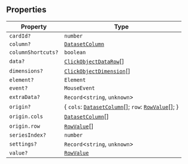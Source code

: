 ## Properties

| Property | Type |
| ------ | ------ |
| <a id="cardid"></a> `cardId?` | `number` |
| <a id="column"></a> `column?` | [`DatasetColumn`](DatasetColumn.md) |
| <a id="columnshortcuts"></a> `columnShortcuts?` | `boolean` |
| <a id="data"></a> `data?` | [`ClickObjectDataRow`](ClickObjectDataRow.md)[] |
| <a id="dimensions"></a> `dimensions?` | [`ClickObjectDimension`](ClickObjectDimension.md)[] |
| <a id="element"></a> `element?` | `Element` |
| <a id="event"></a> `event?` | `MouseEvent` |
| <a id="extradata"></a> `extraData?` | `Record`\<`string`, `unknown`\> |
| <a id="origin"></a> `origin?` | \{ `cols`: [`DatasetColumn`](DatasetColumn.md)[]; `row`: [`RowValue`](RowValue.md)[]; \} |
| `origin.cols` | [`DatasetColumn`](DatasetColumn.md)[] |
| `origin.row` | [`RowValue`](RowValue.md)[] |
| <a id="seriesindex"></a> `seriesIndex?` | `number` |
| <a id="settings"></a> `settings?` | `Record`\<`string`, `unknown`\> |
| <a id="value"></a> `value?` | [`RowValue`](RowValue.md) |

